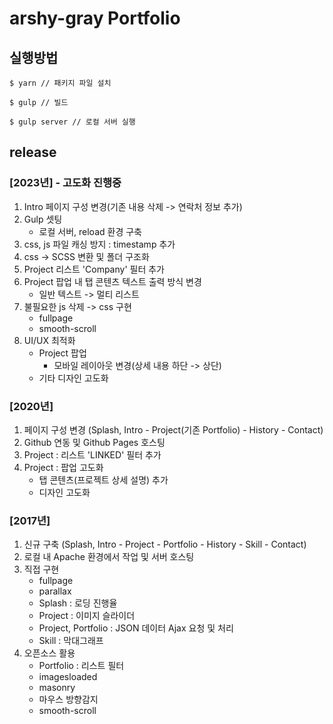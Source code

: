 # arshy-gray Portfolio

## 실행방법

``` 
$ yarn // 패키지 파일 설치

$ gulp // 빌드

$ gulp server // 로컬 서버 실행
```

## release
### [2023년] - 고도화 진행중
1. Intro 페이지 구성 변경(기존 내용 삭제 -> 연락처 정보 추가)
2. Gulp 셋팅
   * 로컬 서버, reload 환경 구축
3. css, js 파일 캐싱 방지 : timestamp 추가
3. css -> SCSS 변환 및 폴더 구조화
4. Project 리스트 'Company' 필터 추가
5. Project 팝업 내 탭 콘텐츠 텍스트 출력 방식 변경
   * 일반 텍스트 -> 멀티 리스트
6. 불필요한 js 삭제 -> css 구현
   * fullpage
   * smooth-scroll
7. UI/UX 최적화
   * Project 팝업
      + 모바일 레이아웃 변경(상세 내용 하단 -> 상단)
   * 기타 디자인 고도화

### [2020년]
1. 페이지 구성 변경 (Splash, Intro - Project(기존 Portfolio) - History - Contact)
2. Github 연동 및 Github Pages 호스팅
4. Project : 리스트 'LINKED' 필터 추가
3. Project : 팝업 고도화
   * 탭 콘텐츠(프로젝트 상세 설명) 추가
   * 디자인 고도화

### [2017년]
1. 신규 구축 (Splash, Intro - Project - Portfolio - History - Skill - Contact)
2. 로컬 내 Apache 환경에서 작업 및 서버 호스팅
3. 직접 구현
   * fullpage
   * parallax
   * Splash : 로딩 진행율
   * Project : 이미지 슬라이더
   * Project, Portfolio : JSON 데이터 Ajax 요청 및 처리
   * Skill : 막대그래프
4. 오픈소스 활용
   * Portfolio : 리스트 필터
   * imagesloaded
   * masonry
   * 마우스 방향감지
   * smooth-scroll
